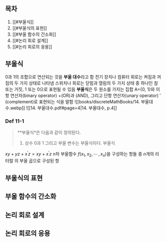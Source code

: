## 목차
1. [[#부울식]]
2. [[#부울식의 표현]]
3. [[#부울 함수의 간소화]]
4. [[#논리 회로 설계]]
5. [[#논리 회로의 응용]]

## 부울식
  0과 1의 조합으로 연산되는 것을 **부울 대수**라고 함
  전기 장치나 컴퓨터 회로는 켜짐과 꺼짐의 두 가지 상태로 나타냄
  스위치나 회로는 닫힘과 열림의 두 가지 상태 중 하나인 참 또는 거짓, 1 또는 0으로 표현될 수 있음
  **부울식**은 두 원소를 가지는 집합 A={0, 1}와 이항 연산자(binary operator) +(OR)과 (AND), 그리고 단항 연산자(unary operator) $\prime$ (complement)로 표현되는 식을 말함
![[books/discreteMathBooks/14. 부울대수.webp]]
![[14. 부울대수.pdf#page=4|14. 부울대수, p.4]]
### Def 11-1
>**부울식*은 다음과 같이 정의된다.
>1) 상수 0과 1 그리고 부울 변수는 부울식이다.
부울식


$xy + yz + x^\prime z = xy +x^\prime z$
$n$차 부울함수 $f(x_1,\,x_2,\,\cdots\, ,x_n)$을 구성하는 항들 중 $n$개의 리터럴 의 부울 곱으로 구성된 항

####  



## 부울식의 표현

## 부울 함수의 간소화

## 논리 회로 설계

## 논리 회로의 응용
